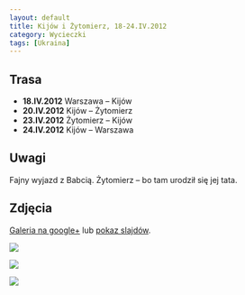 ```yaml
---
layout: default
title: Kijów i Żytomierz, 18-24.IV.2012
category: Wycieczki
tags: [Ukraina]
---
```


Trasa
-----

* **18.IV.2012** Warszawa – Kijów
* **20.IV.2012** Kijów – Żytomierz
* **23.IV.2012** Żytomierz – Kijów
* **24.IV.2012** Kijów – Warszawa


Uwagi
-----

Fajny wyjazd z Babcią. Żytomierz – bo tam urodził się jej tata.


Zdjęcia
-------

[Galeria na google+](https://plus.google.com/photos/+TomekKobyli%C5%84ski/albums/5732842140491380737?banner=pwa&sort=1) lub
[pokaz slajdów](https://plus.google.com/photos/+TomekKobyli%C5%84ski/albums/5732842140491380737/5734761761788083314?banner=pwa&sort=1&pid=5734761761788083314&oid=%2BTomekKobyli%C5%84ski).

![](https://cloud.githubusercontent.com/assets/1532732/3139717/03321ac8-e8ec-11e3-93df-09dd1bda886f.jpg)

![](https://cloud.githubusercontent.com/assets/1532732/3139718/03f57f90-e8ec-11e3-889a-dbf48583b996.jpg)

![](https://cloud.githubusercontent.com/assets/1532732/3139719/050a0a7c-e8ec-11e3-980b-de3f8bdebddd.jpg)

